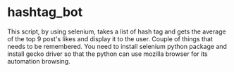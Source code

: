 # hashtag_bot
This script, by using selenium, takes a list of hash tag and gets the average of the top 9 post's likes and display it to the user. Couple of things that needs to be remembered. You need to install selenium python package and install gecko driver so that the python can use mozilla browser for its automation browsing.
